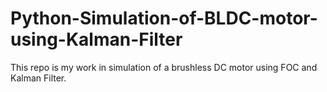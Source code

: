 # Python-Simulation-of-BLDC-motor-using-Kalman-Filter
This repo is my work in simulation of a brushless DC motor using FOC and Kalman Filter.
